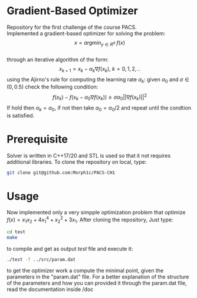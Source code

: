 # Gradient-Based Optimizer
Repository for the first challenge of the course PACS. 
<br>
Implemented a gradient-based optimizer for solving the problem: $$x = argmin_{y \in R^d} \ f(x)$$
<br>
through an iterative algorithm of the form: $$x_{k+1} = x_k - \alpha_k \nabla f(x_k), \ k=0,1,2,..$$
using the Ajirno's rule for computing the learning rate $\alpha_k$: given $\alpha_0$ and $\sigma \in (0, 0.5)$ check the following condition:
$$f(x_k) - f(x_k - \alpha_0 \nabla f(x_k)) \geq \sigma \alpha_0 ||\nabla f(x_k)||^2$$
If hold then $\alpha_k = \alpha_0$, if not then take $\alpha_0 = \alpha_0 / 2$ and repeat until the condtion is satisfied.

# Prerequisite
Solver is written in C++17/20 and STL is used so that it not requires additional libraries.
To clone the repository on local, type:
```bash
git clone git@github.com:Morph1c/PACS-CH1
```
# Usage
Now implemented only a very simpple optimization problem that optimize $f(x) = x_1 x_2 + 4 x_1^4 + x_2^2 + 3 x_1$.
After cloning the repository, Just type:
```bash
cd test
make
```
to compile and get as output $test$ file and execute it:
```bash
./test -f ../src/param.dat
```
to get the optimizer work a compute the minimal point, given the parameters in the "param.dat" file.
For a better explanation of the structure of the parameters and how you can provided it through the param.dat file, read the documentation inside /doc
